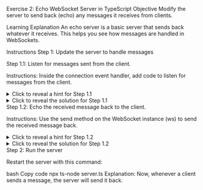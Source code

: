 Exercise 2: Echo WebSocket Server in TypeScript
Objective
Modify the server to send back (echo) any messages it receives from clients.

Learning Explanation
An echo server is a basic server that sends back whatever it receives. This helps you see how messages are handled in WebSockets.

Instructions
Step 1: Update the server to handle messages

Step 1.1: Listen for messages sent from the client.

Instructions: Inside the connection event handler, add code to listen for messages from the client.

<details> <summary>Click to reveal a hint for Step 1.1</summary>
Use the message event on the WebSocket instance (ws) to listen for incoming messages.

</details> <details> <summary>Click to reveal the solution for Step 1.1</summary>
typescript
Copy code
ws.on('message', (message: string) => {
  console.log('Received:', message);
});
Explanation: This listens for any message sent by the client and logs it to the console.

</details>
Step 1.2: Echo the received message back to the client.

Instructions: Use the send method on the WebSocket instance (ws) to send the received message back.

<details> <summary>Click to reveal a hint for Step 1.2</summary>
Use ws.send(...) to send the message back to the client.

</details> <details> <summary>Click to reveal the solution for Step 1.2</summary>
typescript
Copy code
ws.send(`Server received: ${message}`);
Explanation: The server sends the message back to the client, confirming it was received.

</details>
Step 2: Run the server

Restart the server with this command:

bash
Copy code
npx ts-node server.ts
Explanation: Now, whenever a client sends a message, the server will send it back.

